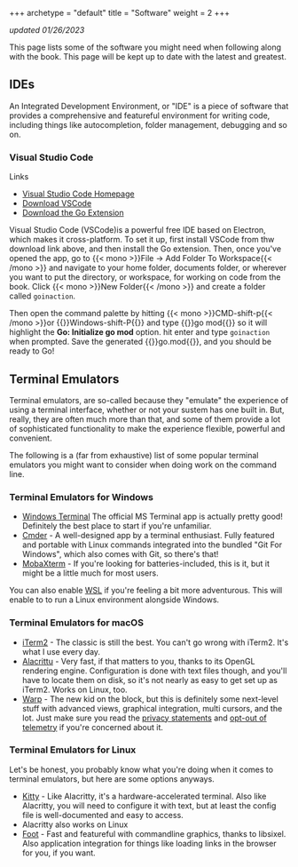 +++
archetype = "default"
title = "Software"
weight = 2
+++

*updated 01/26/2023*

This page lists some of the software you might need when following along with the book. This page will be kept up to date with the latest and greatest.

## IDEs

An Integrated Development Environment, or "IDE" is a piece of software that provides a comprehensive and featureful environment for writing code, including things like autocompletion, folder management, debugging and so on.

### Visual Studio Code
Links

* [Visual Studio Code Homepage](https://code.visualstudio.com/)
* [Download VSCode](https://code.visualstudio.com/download)
* [Download the Go Extension](https://marketplace.visualstudio.com/items?itemName=golang.go)

Visual Studio Code (VSCode)is a powerful free IDE based on Electron, which makes it cross-platform. To set it up, first install VSCode from thw download link above, and then install the Go extension.  Then, once you've opened the app, go to {{< mono >}}File -> Add Folder To Workspace{{< /mono >}} and navigate to your home folder, documents folder, or wherever you want to put the directory, or workspace, for working on code from the book.  Click {{< mono >}}New Folder{{< /mono >}} and create a folder called `goinaction`.

Then open the command palette by hitting {{< mono >}}CMD-shift-p{{< /mono >}}or {{<mono>}}Windows-shift-P{{</mono>}} and type {{<mono>}}go mod{{</mono>}} so it will highlight the **Go: Initialize go mod** option.  hit enter and type `goinaction` when prompted. Save the generated {{<mono>}}go.mod{{</mono>}}, and you should be ready to Go!

## Terminal Emulators

Terminal emulators, are so-called because they "emulate" the experience of using a terminal interface, whether or not your sustem has one built in. But, really, they are often much more than that, and some of them provide a lot of sophisticated functionality to make the experience flexible, powerful and convenient.

The following is a (far from exhaustive) list of some popular terminal emulators you might want to consider when doing work on the command line.

### Terminal Emulators for Windows
* [Windows Terminal](https://apps.microsoft.com/store/detail/windows-terminal/9N0DX20HK701?hl=en-us&gl=us&SilentAuth=1&rtc=1) The official MS Terminal app is actually pretty good! Definitely the best place to start if you're unfamiliar.
* [Cmder](https://cmder.app/) - A well-designed app by a terminal enthusiast. Fully featured and portable with Linux commands integrated into the bundled "Git For Windows", which also comes with Git, so there's that!
* [MobaXterm](https://mobaxterm.mobatek.net/) - If you're looking for batteries-included, this is it, but it might be a little much for most users.

You can also enable [WSL](https://learn.microsoft.com/en-us/windows/wsl/install) if you're feeling a bit more adventurous. This will enable to to run a Linux environment alongside Windows.

### Terminal Emulators for macOS
* [iTerm2](https://iterm2.com/) - The classic is still the best. You can't go wrong with iTerm2. It's what I use every day.
* [Alacrittu](https://github.com/alacritty/alacritty) - Very fast, if that matters to you, thanks to its OpenGL rendering engine. Configuration is done with text files though, and you'll have to locate them on disk, so it's not nearly as easy to get set up as iTerm2. Works on Linux, too.
* [Warp](https://www.warp.dev/) - The new kid on the block, but this is definitely some next-level stuff with advanced views, graphical integration, multi cursors, and the lot. Just make sure you read the [privacy statements](https://www.warp.dev/privacy) and [opt-out of telemetry](https://docs.warp.dev/getting-started/privacy#how-to-disable-telemetry-and-crash-reporting) if you're concerned about it.

### Terminal Emulators for Linux

Let's be honest, you probably know what you're doing when it comes to terminal emulators, but here are some options anyways.
* [Kitty](https://github.com/kovidgoyal/kitty/) - Like Alacritty, it's a hardware-accelerated terminal. Also like Alacritty, you will need to configure it with text, but at least the config file is well-documented and easy to access.
* Alacritty also works on Linux
* [Foot](https://codeberg.org/dnkl/foot) - Fast and featureful with commandline graphics, thanks to libsixel. Also application integration for things like loading links in the browser for you, if you want.
